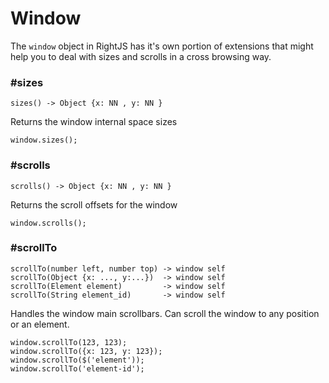 # Window

The `window` object in RightJS has it's own portion of extensions that
might help you to deal with sizes and scrolls in a cross browsing way.


### #sizes

    sizes() -> Object {x: NN , y: NN }

Returns the window internal space sizes

    window.sizes();

### #scrolls

    scrolls() -> Object {x: NN , y: NN }

Returns the scroll offsets for the window

    window.scrolls();


### #scrollTo

    scrollTo(number left, number top) -> window self
    scrollTo(Object {x: ..., y:...})  -> window self
    scrollTo(Element element)         -> window self
    scrollTo(String element_id)       -> window self

Handles the window main scrollbars. Can scroll the window to any position
or an element.

    window.scrollTo(123, 123);
    window.scrollTo({x: 123, y: 123});
    window.scrollTo($('element'));
    window.scrollTo('element-id');

